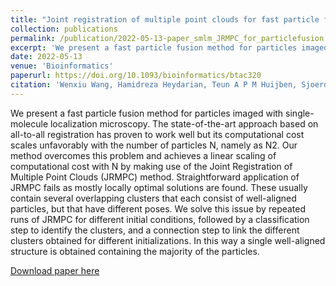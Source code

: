 ```yaml
---
title: "Joint registration of multiple point clouds for fast particle fusion in localization microscopy"
collection: publications
permalink: /publication/2022-05-13-paper_smlm_JRMPC_for_particlefusion
excerpt: 'We present a fast particle fusion method for particles imaged with single-molecule localization microscopy. The state-of-the-art approach based on all-to-all registration has proven to work well but its computational cost scales unfavorably with the number of particles N, namely as N2. Our method overcomes this problem and achieves a linear scaling of computational cost with N by making use of the Joint Registration of Multiple Point Clouds (JRMPC) method. Straightforward application of JRMPC fails as mostly locally optimal solutions are found. These usually contain several overlapping clusters that each consist of well-aligned particles, but that have different poses. We solve this issue by repeated runs of JRMPC for different initial conditions, followed by a classification step to identify the clusters, and a connection step to link the different clusters obtained for different initializations. In this way a single well-aligned structure is obtained containing the majority of the particles.We achieve reconstructions of experimental DNA-origami datasets consisting of close to 400 particles within only 10 min on a CPU, with an image resolution of 3.2 nm. In addition, we show artifact-free reconstructions of symmetric structures without making any use of the symmetry. We also demonstrate that the method works well for poor data with a low density of labeling and for 3D data.The code is available for download from https://github.com/wexw/Joint-Registration-of-Multiple-Point-Clouds-for-Fast-Particle-Fusion-in-Localization-Microscopy.Supplementary data are available at Bioinformatics online.'  
date: 2022-05-13
venue: 'Bioinformatics'
paperurl: https://doi.org/10.1093/bioinformatics/btac320
citation: 'Wenxiu Wang, Hamidreza Heydarian, Teun A P M Huijben, Sjoerd Stallinga, Bernd Rieger, Joint registration of multiple point clouds for fast particle fusion in localization microscopy, Bioinformatics, Volume 38, Issue 12, June 2022, Pages 3281–3287, https://doi.org/10.1093/bioinformatics/btac320'
---
```


We present a fast particle fusion method for particles imaged with single-molecule localization microscopy. The state-of-the-art approach based on all-to-all registration has proven to work well but its computational cost scales unfavorably with the number of particles N, namely as N2. Our method overcomes this problem and achieves a linear scaling of computational cost with N by making use of the Joint Registration of Multiple Point Clouds (JRMPC) method. Straightforward application of JRMPC fails as mostly locally optimal solutions are found. These usually contain several overlapping clusters that each consist of well-aligned particles, but that have different poses. We solve this issue by repeated runs of JRMPC for different initial conditions, followed by a classification step to identify the clusters, and a connection step to link the different clusters obtained for different initializations. In this way a single well-aligned structure is obtained containing the majority of the particles.

[Download paper here](https://academic.oup.com/bioinformatics/article/38/12/3281/6585334)


